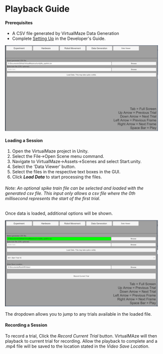 # Playback Guide
#### Prerequisites
* A CSV file generated by VirtualMaze Data Generation
* Complete [Setting Up](/docs/DeveloperGuide.md#setting-up) in the Developer's Guide.

![Data Viewer Screenshot](/docs/images/data-viewer.png)

#### Loading a Session
1. Open the VirtualMaze project in Unity.
2. Select the File->Open Scene menu command.
3. Navigate to VirtualMaze->Assets->Scenes and select Start.unity.
4. Select the 'Data Viewer' button.
5. Select the files in the respective text boxes in the GUI.
6. Click ***Load Data*** to start processing the files.

###### Note: An optional spike train file can be selected and loaded with the generated csv file. This input only allows a csv file where the 0th millisecond represents the start of the first trial.

Once data is loaded, additional options will be shown.

![Data Viewer Screenshot](/docs/images/data-viewer-loaded.png)


The dropdown allows you to jump to any trials available in the loaded file.

#### Recording a Session
To record a trial, Click the *Record Current Trial* button. VirtualMAze will then playback to current trial for recording. Allow the playback to complete and a .mp4 file will be saved to the location stated in the *Video Save Location*.
